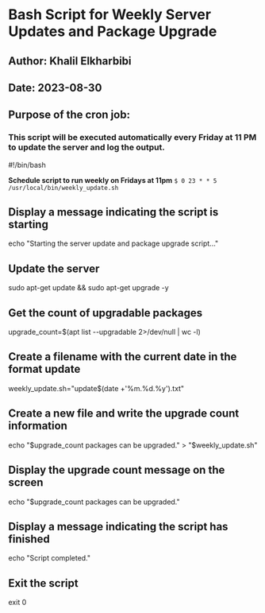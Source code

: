 # Bash Script for Weekly Server Updates and Package Upgrade


## Author: Khalil Elkharbibi
## Date: 2023-08-30

## Purpose of the cron job:
### This script will be executed automatically every Friday at 11 PM to update the server and log the output.

#!/bin/bash

**Schedule script to run weekly on Fridays at 11pm**
`$ 0 23 * * 5 /usr/local/bin/weekly_update.sh`

## Display a message indicating the script is starting
echo "Starting the server update and package upgrade script..."

## Update the server
sudo apt-get update && sudo apt-get upgrade -y

## Get the count of upgradable packages
upgrade_count=$(apt list --upgradable 2>/dev/null | wc -l)

## Create a filename with the current date in the format update
weekly_update.sh="update$(date +'%m.%d.%y').txt"

## Create a new file and write the upgrade count information
echo "$upgrade_count packages can be upgraded." > "$weekly_update.sh"

## Display the upgrade count message on the screen
echo "$upgrade_count packages can be upgraded."

## Display a message indicating the script has finished
echo "Script completed."

## Exit the script
exit 0

